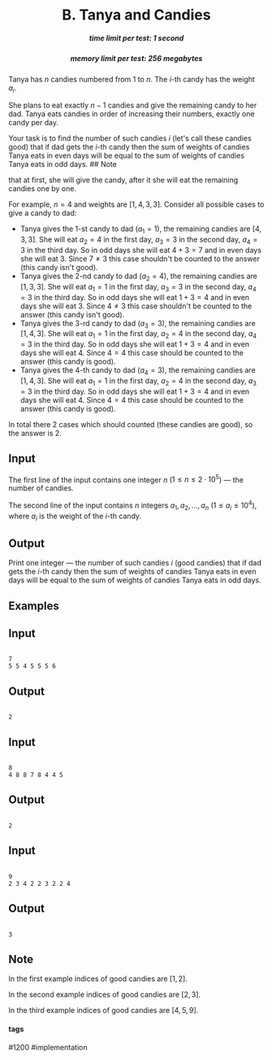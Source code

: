 <h1 style='text-align: center;'> B. Tanya and Candies</h1>

<h5 style='text-align: center;'>time limit per test: 1 second</h5>
<h5 style='text-align: center;'>memory limit per test: 256 megabytes</h5>

Tanya has $n$ candies numbered from $1$ to $n$. The $i$-th candy has the weight $a_i$.

She plans to eat exactly $n-1$ candies and give the remaining candy to her dad. Tanya eats candies in order of increasing their numbers, exactly one candy per day.

Your task is to find the number of such candies $i$ (let's call these candies good) that if dad gets the $i$-th candy then the sum of weights of candies Tanya eats in even days will be equal to the sum of weights of candies Tanya eats in odd days. ## Note

 that at first, she will give the candy, after it she will eat the remaining candies one by one.

For example, $n=4$ and weights are $[1, 4, 3, 3]$. Consider all possible cases to give a candy to dad:

* Tanya gives the $1$-st candy to dad ($a_1=1$), the remaining candies are $[4, 3, 3]$. She will eat $a_2=4$ in the first day, $a_3=3$ in the second day, $a_4=3$ in the third day. So in odd days she will eat $4+3=7$ and in even days she will eat $3$. Since $7 \ne 3$ this case shouldn't be counted to the answer (this candy isn't good).
* Tanya gives the $2$-nd candy to dad ($a_2=4$), the remaining candies are $[1, 3, 3]$. She will eat $a_1=1$ in the first day, $a_3=3$ in the second day, $a_4=3$ in the third day. So in odd days she will eat $1+3=4$ and in even days she will eat $3$. Since $4 \ne 3$ this case shouldn't be counted to the answer (this candy isn't good).
* Tanya gives the $3$-rd candy to dad ($a_3=3$), the remaining candies are $[1, 4, 3]$. She will eat $a_1=1$ in the first day, $a_2=4$ in the second day, $a_4=3$ in the third day. So in odd days she will eat $1+3=4$ and in even days she will eat $4$. Since $4 = 4$ this case should be counted to the answer (this candy is good).
* Tanya gives the $4$-th candy to dad ($a_4=3$), the remaining candies are $[1, 4, 3]$. She will eat $a_1=1$ in the first day, $a_2=4$ in the second day, $a_3=3$ in the third day. So in odd days she will eat $1+3=4$ and in even days she will eat $4$. Since $4 = 4$ this case should be counted to the answer (this candy is good).

In total there $2$ cases which should counted (these candies are good), so the answer is $2$.

## Input

The first line of the input contains one integer $n$ ($1 \le n \le 2 \cdot 10^5$) — the number of candies.

The second line of the input contains $n$ integers $a_1, a_2, \dots, a_n$ ($1 \le a_i \le 10^4$), where $a_i$ is the weight of the $i$-th candy.

## Output

Print one integer — the number of such candies $i$ (good candies) that if dad gets the $i$-th candy then the sum of weights of candies Tanya eats in even days will be equal to the sum of weights of candies Tanya eats in odd days.

## Examples

## Input


```

7
5 5 4 5 5 5 6

```
## Output


```

2

```
## Input


```

8
4 8 8 7 8 4 4 5

```
## Output


```

2

```
## Input


```

9
2 3 4 2 2 3 2 2 4

```
## Output


```

3

```
## Note

In the first example indices of good candies are $[1, 2]$.

In the second example indices of good candies are $[2, 3]$.

In the third example indices of good candies are $[4, 5, 9]$.



#### tags 

#1200 #implementation 
